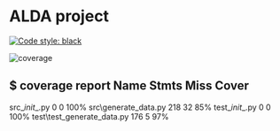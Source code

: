 # ALDA project
[![Code style: black](https://img.shields.io/badge/code%20style-black-000000.svg)](https://github.com/psf/black)

![coverage](https://user-images.githubusercontent.com/98104282/221192233-d60e01b8-29ff-495f-b7cf-cd99679fb4d4.svg)


$ coverage report
Name                         Stmts   Miss  Cover
------------------------------------------------
src\__init__.py                  0      0   100%
src\generate_data.py           218     32    85%
test\__init__.py                 0      0   100%
test\test_generate_data.py     176      5    97%

